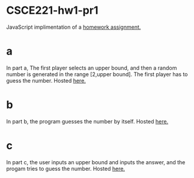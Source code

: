# CSCE221-hw1-pr1
JavaScript implimentation of a [homework assignment.](https://www.dropbox.com/home/CSCE%20221/Homework%201?preview=221-16a-h1.pdf)

# a
In part a, The first player selects an upper bound,
and then a random number is generated in the range [2,upper bound].
The first player has to guess the number.
Hosted [here.](https://dl.dropboxusercontent.com/u/222607174/js-hw1a/index.html)

# b
In part b, the program guesses the number by itself.
Hosted [here.](https://dl.dropboxusercontent.com/u/222607174/js-hw1b/index.html)

# c 
In part c, the user inputs an upper bound and inputs the answer, 
and the progam tries to guess the number.
Hosted [here.](https://dl.dropboxusercontent.com/u/222607174/js-hw1c/index.html)
